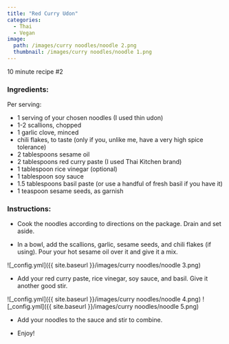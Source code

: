 ```yaml
---
title: "Red Curry Udon"
categories:
  - Thai
  - Vegan
image:
  path: /images/curry noodles/noodle 2.png
  thumbnail: /images/curry noodles/noodle 1.png
---
```


10 minute recipe #2

### Ingredients:

Per serving:

* 1 serving of your chosen noodles (I used thin udon)
* 1-2 scallions, chopped
* 1 garlic clove, minced
* chili flakes, to taste (only if you, unlike me, have a very high spice tolerance)
* 2 tablespoons sesame oil
* 2 tablespoons red curry paste (I used Thai Kitchen brand)
* 1 tablespoon rice vinegar (optional)
* 1 tablespoon soy sauce
* 1.5 tablespoons basil paste (or use a handful of fresh basil if you have it)
* 1 teaspoon sesame seeds, as garnish


### Instructions:

* Cook the noodles according to directions on the package. Drain and set aside.

* In a bowl, add the scallions, garlic, sesame seeds, and chili flakes (if using). Pour your hot sesame oil over it and give it a mix.

![_config.yml]({{ site.baseurl }}/images/curry noodles/noodle 3.png)

* Add your red curry paste, rice vinegar, soy sauce, and basil. Give it another good stir.

![_config.yml]({{ site.baseurl }}/images/curry noodles/noodle 4.png)
![_config.yml]({{ site.baseurl }}/images/curry noodles/noodle 5.png)

* Add your noodles to the sauce and stir to combine. 

* Enjoy!
